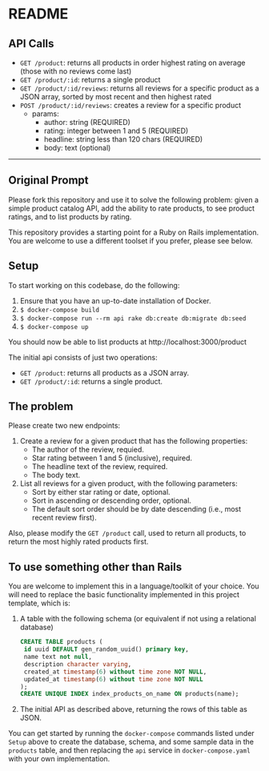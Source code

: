 # README

## API Calls
- `GET /product`: returns all products in order highest rating on average (those with no reviews come last)
- `GET /product/:id`: returns a single product
- `GET /product/:id/reviews`: returns all reviews for a specific product as a JSON array, sorted by most recent and then highest rated
- `POST /product/:id/reviews`: creates a review for a specific product
  - params:
    - author: string (REQUIRED)
    - rating: integer between 1 and 5 (REQUIRED)
    - headline: string less than 120 chars (REQUIRED)
    - body: text (optional)


-----
## Original Prompt
Please fork this repository and use it to solve the following problem: given a simple product catalog API, add the ability to rate products, to see product ratings, and to list products by rating.

This repository provides a starting point for a Ruby on Rails implementation.  You are welcome to use a different toolset if you prefer, please see below.

## Setup

To start working on this codebase, do the following:

1. Ensure that you have an up-to-date installation of Docker.
2. `$ docker-compose build`
3. `$ docker-compose run --rm api rake db:create db:migrate db:seed`
4. `$ docker-compose up`

You should now be able to list products at http://localhost:3000/product

The initial api consists of just two operations:

- `GET /product`: returns all products as a JSON array.
- `GET /product/:id`: returns a single product.

## The problem

Please create two new endpoints:

1. Create a review for a given product that has the following properties:
   - The author of the review, requied.
   - Star rating between 1 and 5 (inclusive), required.
   - The headline text of the review, required.
   - The body text.
2. List all reviews for a given product, with the following parameters:
   - Sort by either star rating or date, optional.
   - Sort in ascending or descending order, optional.
   - The default sort order should be by date descending (i.e., most recent review first).

Also, please modify the `GET /product` call, used to return all products, to return the most highly rated products first.

## To use something other than Rails

You are welcome to implement this in a language/toolkit of your choice.  You will need to replace the basic functionality implemented in this project template, which is:

1. A table with the following schema (or equivalent if not using a relational database)
   ```sql
   CREATE TABLE products (
    id uuid DEFAULT gen_random_uuid() primary key,
    name text not null,
    description character varying,
    created_at timestamp(6) without time zone NOT NULL,
    updated_at timestamp(6) without time zone NOT NULL
   );
   CREATE UNIQUE INDEX index_products_on_name ON products(name);
   ```
2. The initial API as described above, returning the rows of this table as JSON.

You can get started by running the `docker-compose` commands listed under `Setup` above to create the database, schema, and some sample data in the `products` table, and then replacing the `api` service in `docker-compose.yaml` with your own implementation.
